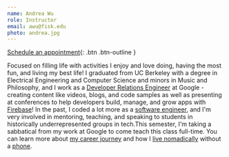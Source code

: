 ```yaml
---
name: Andrea Wu
role: Instructor
email: awu@fisk.edu
photo: andrea.jpg
---
```

[Schedule an appointment](https://calendly.com/){: .btn .btn-outline }

Focused on filling life with activities I enjoy and love doing, having the most fun, and living my best life! I graduated from UC Berkeley with a degree in Electrical Engineering and Computer Science and minors in Music and Philosophy, and I work as a [Developer Relations Engineer](tinyurl.com/whatsdre) at Google - creating content like videos, blogs, and code samples as well as presenting at conferences to help developers build, manage, and grow apps with [Firebase](firebase.google.com)! In the past, I coded a lot more as a [software engineer](https://medium.com/@careermentor/whats-a-day-to-day-of-a-software-engineer-like-92d30ab79a30), and I'm very involved in mentoring, teaching, and speaking to students in historically underrepresented groups in tech.This semester, I'm taking a sabbatical from my work at Google to come teach this class full-time. You can learn more about [my career journey](https://medium.com/@andreacareer/my-career-journey-adfd377781e0) and how I [live nomadically](tinyurl.com/nomadqa) without a [phone](tinyurl.com/myphonestory).
